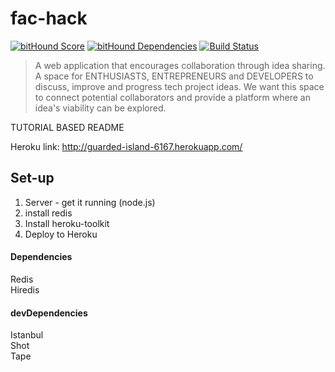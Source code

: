 # fac-hack
[![bitHound Score](https://www.bithound.io/github/koalabears/fac-hack/badges/score.svg)](https://www.bithound.io/github/koalabears/fac-hack)
[![bitHound Dependencies](https://www.bithound.io/github/koalabears/fac-hack/badges/dependencies.svg)](https://www.bithound.io/github/koalabears/fac-hack/master/dependencies/npm) [![Build Status](https://travis-ci.org/koalabears/fac-hack.svg)](https://travis-ci.org/koalabears/fac-hack)

>A web application that encourages collaboration through idea sharing.
A space for ENTHUSIASTS, ENTREPRENEURS and DEVELOPERS to discuss, improve and progress tech project ideas. We want this space to connect potential collaborators and provide a platform where an idea's viability can be explored.

TUTORIAL BASED README

Heroku link: http://guarded-island-6167.herokuapp.com/

## Set-up

1. Server - get it running (node.js)
2. install redis
3. Install heroku-toolkit
4. Deploy to Heroku

#### Dependencies

Redis  
Hiredis

#### devDependencies

Istanbul  
Shot  
Tape
